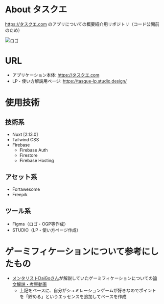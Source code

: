 # About タスクエ

https://タスクエ.com のアプリについての概要紹介用リポジトリ（コード公開前のため）

![ロゴ](https://storage.googleapis.com/studio-design-assets/projects/BRO3b2J0WD/s-512x512_webp_036c31e0-c802-4efa-98eb-de71d88b1542.webp)

# URL

- アプリケーション本体: https://タスクエ.com
- LP・使い方解説用ページ: https://tasque-lp.studio.design/

# 使用技術

## 技術系
- Nuxt [2.13.0]
- Tailwind CSS
- Firebase
  - Firebase Auth
  - Firestore
  - Firebase Hosting

## アセット系
- Fortawesome
- Freepik

## ツール系

- Figma（ロゴ・OGP等作成）
- STUDIO（LP・使い方ページ作成）

# ゲーミフィケーションについて参考にしたもの

- [メンタリストDaiGoさん](https://twitter.com/Mentalist_DaiGo)が解説していたゲーミフィケーションについての[論文解説・考察動画](https://www.nicovideo.jp/watch/so37088143)
  - 上記をベースに、自分がシュミレーションゲームが好きなのでポイントを「貯める」というエッセンスを追加してベースを作成

